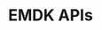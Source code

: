 ---
title: EMDK APIs
description: Apps made with EMDK can interface with device hardware through Android intents or native APIs.
layout: list-apis.html
product: 'EMDK for Android'
productversion: '9.0'
automenu:
  items:
    - title: EMDK APIs
      items:
        - title: Android Intent APIs
          url: ../intents
        - title: Native APIs 
          url: ../api
---